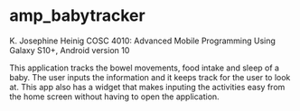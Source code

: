 # amp_babytracker

K. Josephine Heinig
COSC 4010: Advanced Mobile Programming
Using Galaxy S10+, Android version 10

This application tracks the bowel movements, food intake and sleep of a baby. The user inputs the information and it keeps track for the user to look at. This app also has a widget that makes inputing the activities easy from the home screen without having to open the application. 
